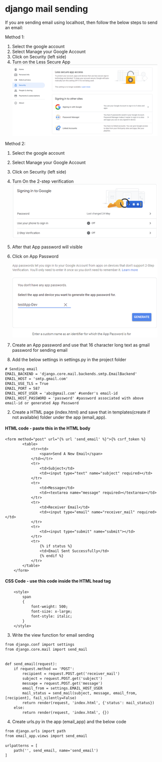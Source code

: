 # django mail sending

If you are sending email using localhost, then follow the below steps to send an email:

Method 1:

1. Select the google account
2. Select Manage your Google Account
3. Click on Security (left side)
4. Turn on the Less Secure App
   ![alt text](images/gmail_less_secure_app.PNG)

Method 2:
1. Select the google account
2. Select Manage your Google Account
3. Click on Security (left side)
4. Turn On the 2-step verification
   ![alt text](images/gmail_2_step_verification.PNG)
5. After that App password will visible
6. Click on App Password
   ![alt text](images/app_password.PNG)
7. Create an App password and use that 16 character long text as gmail password for sending email

1. Add the below settings in settings.py in the project folder
```
# Sending email
EMAIL_BACKEND = 'django.core.mail.backends.smtp.EmailBackend'
EMAIL_HOST = 'smtp.gmail.com'
EMAIL_USE_TLS = True
EMAIL_PORT = 587
EMAIL_HOST_USER = 'abc@gmail.com' #sender's email-id
EMAIL_HOST_PASSWORD = 'password' #password associated with above email-id or generated App Password
```

2. Create a HTML page (index.html) and save that in templates(create if not available) folder under the app (email_app). 
#### HTML code - paste this in the HTML body
```
<form method="post" url="{% url 'send_email' %}">{% csrf_token %}
        <table>
            <tr><td>
                <span>Send A New Email</span>
            </td></tr>
            <tr>
                <td>Subject</td>
                <td><input type="text" name="subject" required></td>
            </tr>
            <tr>
                <td>Message</td>
                <td><textarea name="message" required></textarea></td>
            </tr>
            <tr>
                <td>Receiver Email</td>
                <td><input type="email" name="receiver_mail" required></td>
            </tr>
            <tr>
                <td><input type="submit" name="submit"></td>
            </tr>
            <tr>
                {% if status %}
                <td>Email Sent Successfully</td>
                {% endif %}
            </tr>
        </table>
    </form>
```

#### CSS Code - use this code inside the HTML head tag
```
    <style>
        span
        {
            font-weight: 500;
            font-size: x-large;
            font-style: italic;
        }
    </style>
```
3. Write the view function for email sending
```
from django.conf import settings
from django.core.mail import send_mail


def send_email(request):
    if request.method == 'POST':
        recipient = request.POST.get('receiver_mail')
        subject = request.POST.get('subject')
        message = request.POST.get('message')
        email_from = settings.EMAIL_HOST_USER
        mail_status = send_mail(subject, message, email_from, [recipient], fail_silently=False)
        return render(request, 'index.html', {'status': mail_status})
    else:
        return render(request, 'index.html', {})
 ```
4. Create urls.py in the app (email_app) and the below code
```
from django.urls import path
from email_app.views import send_email

urlpatterns = [
    path('', send_email, name='send_email')
]
```